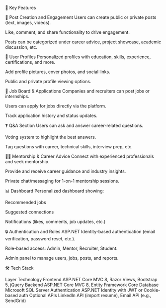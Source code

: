 🎯 Key Features

📝 Post Creation and Engagement
Users can create public or private posts (text, images, videos).

Like, comment, and share functionality to drive engagement.

Posts can be categorized under career advice, project showcase, academic discussion, etc.

👥 User Profiles
Personalized profiles with education, skills, experience, certifications, and more.

Add profile pictures, cover photos, and social links.

Public and private profile viewing options.

💼 Job Board & Applications
Companies and recruiters can post jobs or internships.

Users can apply for jobs directly via the platform.

Track application history and status updates.

❓ Q&A Section
Users can ask and answer career-related questions.

Voting system to highlight the best answers.

Tag questions with career, technical skills, interview prep, etc.

🧑‍🏫 Mentorship & Career Advice
Connect with experienced professionals and seek mentorship.

Provide and receive career guidance and industry insights.

Private chat/messaging for 1-on-1 mentorship sessions.

📊 Dashboard
Personalized dashboard showing:

Recommended jobs

Suggested connections

Notifications (likes, comments, job updates, etc.)

🔒 Authentication and Roles
ASP.NET Identity-based authentication (email verification, password reset, etc.).

Role-based access: Admin, Mentor, Recruiter, Student.

Admin panel to manage users, jobs, posts, and reports.

🛠️ Tech Stack

Layer	Technology
Frontend	ASP.NET Core MVC 8, Razor Views, Bootstrap 5, jQuery
Backend	ASP.NET Core MVC 8, Entity Framework Core
Database	Microsoft SQL Server
Authentication	ASP.NET Identity with JWT or Cookie-based auth
Optional APIs	LinkedIn API (import resume), Email API (e.g., SendGrid)
